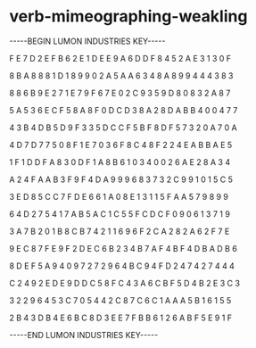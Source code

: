 # verb-mimeographing-weakling

-----BEGIN LUMON INDUSTRIES KEY-----

F E 7 D 2 E F B 6 2 E 1 D E E 9 A 6 D D F 8 4 5 2 A E 3 1 3 0 F

8 B A 8 8 8 1 D 1 8 9 9 0 2 A 5 A A 6 3 4 8 A 8 9 9 4 4 4 3 8 3

8 8 6 B 9 E 2 7 1 E 7 9 F 6 7 E 0 2 C 9 3 5 9 D 8 0 8 3 2 A 8 7

5 A 5 3 6 E C F 5 8 A 8 F 0 D C D 3 8 A 2 8 D A B B 4 0 0 4 7 7

4 3 B 4 D B 5 D 9 F 3 3 5 D C C F 5 B F 8 D F 5 7 3 2 0 A 7 0 A

4 D 7 D 7 7 5 0 8 F 1 E 7 0 3 6 F 8 C 4 8 F 2 2 4 E A B B A E 5

1 F 1 D D F A 8 3 0 D F 1 A 8 B 6 1 0 3 4 0 0 2 6 A E 2 8 A 3 4

A 2 4 F A A B 3 F 9 F 4 D A 9 9 9 6 8 3 7 3 2 C 9 9 1 0 1 5 C 5

3 E D 8 5 C C 7 F D E 6 6 1 A 0 8 E 1 3 1 1 5 F A A 5 7 9 8 9 9

6 4 D 2 7 5 4 1 7 A B 5 A C 1 C 5 5 F C D C F 0 9 0 6 1 3 7 1 9

3 A 7 B 2 0 1 B 8 C B 7 4 2 1 1 6 9 6 F 2 C A 2 8 2 A 6 2 F 7 E

9 E C 8 7 F E 9 F 2 D E C 6 B 2 3 4 B 7 A F 4 B F 4 D B A D B 6

8 D E F 5 A 9 4 0 9 7 2 7 2 9 6 4 B C 9 4 F D 2 4 7 4 2 7 4 4 4

C 2 4 9 2 E D E 9 D D C 5 8 F C 4 3 A 6 C B F 5 D 4 B 2 E 3 C 3

3 2 2 9 6 4 5 3 C 7 0 5 4 4 2 C 8 7 C 6 C 1 A A A 5 B 1 6 1 5 5

2 B 4 3 D B 4 E 6 B C 8 D 3 E E 7 F B B 6 1 2 6 A B F 5 E 9 1 F

-----END LUMON INDUSTRIES KEY-----
